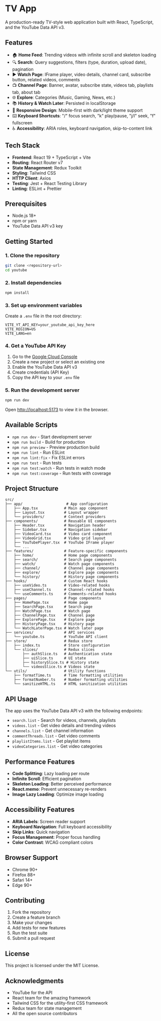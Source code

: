 # TV App

A production-ready TV-style web application built with React, TypeScript, and the YouTube Data API v3.

## Features

- 🏠 **Home Feed**: Trending videos with infinite scroll and skeleton loading
- 🔍 **Search**: Query suggestions, filters (type, duration, upload date), pagination
- ▶️ **Watch Page**: IFrame player, video details, channel card, subscribe button, related videos, comments
- 📺 **Channel Page**: Banner, avatar, subscribe state, videos tab, playlists tab, about tab
- 🌐 **Explore**: Categories (Music, Gaming, News, etc.)
- 📚 **History & Watch Later**: Persisted in localStorage
- 🎨 **Responsive Design**: Mobile-first with dark/light theme support
- ⌨️ **Keyboard Shortcuts**: "/" focus search, "k" play/pause, "j/l" seek, "f" fullscreen
- ♿ **Accessibility**: ARIA roles, keyboard navigation, skip-to-content link

## Tech Stack

- **Frontend**: React 19 + TypeScript + Vite
- **Routing**: React Router v7
- **State Management**: Redux Toolkit
- **Styling**: Tailwind CSS
- **HTTP Client**: Axios
- **Testing**: Jest + React Testing Library
- **Linting**: ESLint + Prettier

## Prerequisites

- Node.js 18+ 
- npm or yarn
- YouTube Data API v3 key

## Getting Started

### 1. Clone the repository

```bash
git clone <repository-url>
cd youtube
```

### 2. Install dependencies

```bash
npm install
```

### 3. Set up environment variables

Create a `.env` file in the root directory:

```env
VITE_YT_API_KEY=your_youtube_api_key_here
VITE_REGION=US
VITE_LANG=en
```

### 4. Get a YouTube API Key

1. Go to the [Google Cloud Console](https://console.cloud.google.com/)
2. Create a new project or select an existing one
3. Enable the YouTube Data API v3
4. Create credentials (API Key)
5. Copy the API key to your `.env` file

### 5. Run the development server

```bash
npm run dev
```

Open [http://localhost:5173](http://localhost:5173) to view it in the browser.

## Available Scripts

- `npm run dev` - Start development server
- `npm run build` - Build for production
- `npm run preview` - Preview production build
- `npm run lint` - Run ESLint
- `npm run lint:fix` - Fix ESLint errors
- `npm run test` - Run tests
- `npm run test:watch` - Run tests in watch mode
- `npm run test:coverage` - Run tests with coverage

## Project Structure

```
src/
├── app/                    # App configuration
│   ├── App.tsx            # Main app component
│   ├── Layout.tsx         # Layout wrapper
│   └── providers/         # Context providers
├── components/            # Reusable UI components
│   ├── Header.tsx         # Navigation header
│   ├── Sidebar.tsx        # Navigation sidebar
│   ├── VideoCard.tsx      # Video card component
│   ├── VideoGrid.tsx      # Video grid layout
│   ├── YouTubePlayer.tsx  # YouTube IFrame player
│   └── ...
├── features/              # Feature-specific components
│   ├── home/              # Home page components
│   ├── search/            # Search page components
│   ├── watch/             # Watch page components
│   ├── channel/           # Channel page components
│   ├── explore/           # Explore page components
│   └── history/           # History page components
├── hooks/                 # Custom React hooks
│   ├── useVideo.ts        # Video-related hooks
│   ├── useChannel.ts      # Channel-related hooks
│   └── useComments.ts     # Comments-related hooks
├── pages/                 # Page components
│   ├── HomePage.tsx       # Home page
│   ├── SearchPage.tsx     # Search page
│   ├── WatchPage.tsx      # Watch page
│   ├── ChannelPage.tsx    # Channel page
│   ├── ExplorePage.tsx    # Explore page
│   ├── HistoryPage.tsx    # History page
│   └── WatchLaterPage.tsx # Watch later page
├── services/              # API services
│   └── youtube.ts         # YouTube API client
├── store/                 # Redux store
│   ├── index.ts           # Store configuration
│   └── slices/            # Redux slices
│       ├── authSlice.ts   # Authentication state
│       ├── uiSlice.ts     # UI state
│       ├── historySlice.ts # History state
│       └── videosSlice.ts # Videos state
└── utils/                 # Utility functions
    ├── formatTime.ts      # Time formatting utilities
    ├── formatNumber.ts    # Number formatting utilities
    └── sanitizeHTML.ts    # HTML sanitization utilities
```

## API Usage

The app uses the YouTube Data API v3 with the following endpoints:

- `search.list` - Search for videos, channels, playlists
- `videos.list` - Get video details and trending videos
- `channels.list` - Get channel information
- `commentThreads.list` - Get video comments
- `playlistItems.list` - Get playlist items
- `videoCategories.list` - Get video categories

## Performance Features

- **Code Splitting**: Lazy loading per route
- **Infinite Scroll**: Efficient pagination
- **Skeleton Loading**: Better perceived performance
- **React.memo**: Prevent unnecessary re-renders
- **Image Lazy Loading**: Optimize image loading

## Accessibility Features

- **ARIA Labels**: Screen reader support
- **Keyboard Navigation**: Full keyboard accessibility
- **Skip Links**: Quick navigation
- **Focus Management**: Proper focus handling
- **Color Contrast**: WCAG compliant colors

## Browser Support

- Chrome 90+
- Firefox 88+
- Safari 14+
- Edge 90+

## Contributing

1. Fork the repository
2. Create a feature branch
3. Make your changes
4. Add tests for new features
5. Run the test suite
6. Submit a pull request

## License

This project is licensed under the MIT License.

## Acknowledgments

- YouTube for the API
- React team for the amazing framework
- Tailwind CSS for the utility-first CSS framework
- Redux team for state management
- All the open source contributors
